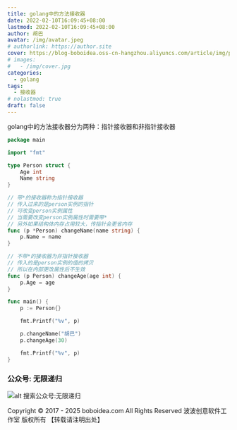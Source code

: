 ```yaml
---
title: golang中的方法接收器
date: 2022-02-10T16:09:45+08:00
lastmod: 2022-02-10T16:09:45+08:00
author: 胡巴
avatar: /img/avatar.jpeg
# authorlink: https://author.site
cover: https://blog-boboidea.oss-cn-hangzhou.aliyuncs.com/article/img/posts/golang中的方法接收器.jpg
# images:
#   - /img/cover.jpg
categories:
  - golang
tags:
  - 接收器
# nolastmod: true
draft: false
---
```


golang中的方法接收器分为两种：指针接收器和非指针接收器

<!--more-->

```go
package main

import "fmt"

type Person struct {
	Age int
	Name string
}

// 带*的接收器称为指针接收器
// 传入过来的是person实例的指针
// 可改变person实例属性
// 当需要改变person实例属性时需要带*
// 另外如果结构体内存占用较大，传指针会更省内存
func (p *Person) changeName(name string) {
	p.Name = name
}

// 不带*的接收器为非指针接收器
// 传入的是person实例的值的拷贝
// 所以在内部更改属性后不生效
func (p Person) changeAge(age int) {
	p.Age = age
}

func main() {
	p := Person{}

	fmt.Printf("%v", p)

	p.changeName("胡巴")
	p.changeAge(30)

	fmt.Printf("%v", p)
}
```

<!--qr_code-->

### 公众号: 无限递归

![alt 搜索公众号:无限递归](https://blog-boboidea.oss-cn-hangzhou.aliyuncs.com/article/img/gongzhonghao.jpeg "无限递归")

<!--declare-declare-->

Copyright &copy; 2017 - 2025 boboidea.com All Rights Reserved 波波创意软件工作室 版权所有 【转载请注明出处】
